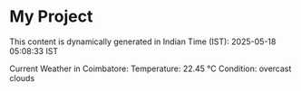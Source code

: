 # My Project

This content is dynamically generated in Indian Time (IST): 2025-05-18 05:08:33 IST


Current Weather in Coimbatore:
Temperature: 22.45 °C
Condition: overcast clouds
